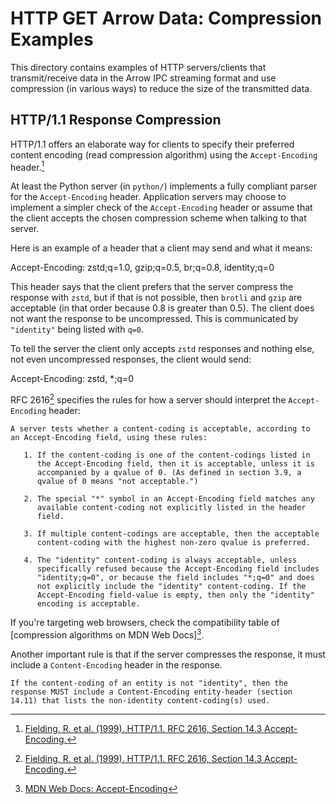 <!---
  Licensed to the Apache Software Foundation (ASF) under one
  or more contributor license agreements.  See the NOTICE file
  distributed with this work for additional information
  regarding copyright ownership.  The ASF licenses this file
  to you under the Apache License, Version 2.0 (the
  "License"); you may not use this file except in compliance
  with the License.  You may obtain a copy of the License at

    http://www.apache.org/licenses/LICENSE-2.0

  Unless required by applicable law or agreed to in writing,
  software distributed under the License is distributed on an
  "AS IS" BASIS, WITHOUT WARRANTIES OR CONDITIONS OF ANY
  KIND, either express or implied.  See the License for the
  specific language governing permissions and limitations
  under the License.
-->

# HTTP GET Arrow Data: Compression Examples

This directory contains examples of HTTP servers/clients that transmit/receive data in the Arrow IPC streaming format and use compression (in various ways) to reduce the size of the transmitted data.

## HTTP/1.1 Response Compression

HTTP/1.1 offers an elaborate way for clients to specify their preferred
content encoding (read compression algorithm) using the `Accept-Encoding`
header.[^1]

At least the Python server (in `python/`)  implements a fully compliant
parser for the `Accept-Encoding` header. Application servers may choose
to implement a simpler check of the `Accept-Encoding` header or assume
that the client accepts the chosen compression scheme when talking
to that server.

Here is an example of a header that a client may send and what it means:

   Accept-Encoding: zstd;q=1.0, gzip;q=0.5, br;q=0.8, identity;q=0

This header says that the client prefers that the server compress the
response with `zstd`, but if that is not possible, then `brotli` and `gzip`
are acceptable (in that order because 0.8 is greater than 0.5). The client
does not want the response to be uncompressed. This is communicated by
`"identity"` being listed with `q=0`.

To tell the server the client only accepts `zstd` responses and nothing
else, not even uncompressed responses, the client would send:

   Accept-Encoding: zstd, *;q=0

RFC 2616[^1] specifies the rules for how a server should interpret the
`Accept-Encoding` header:

    A server tests whether a content-coding is acceptable, according to
    an Accept-Encoding field, using these rules:

       1. If the content-coding is one of the content-codings listed in
          the Accept-Encoding field, then it is acceptable, unless it is
          accompanied by a qvalue of 0. (As defined in section 3.9, a
          qvalue of 0 means "not acceptable.")

       2. The special "*" symbol in an Accept-Encoding field matches any
          available content-coding not explicitly listed in the header
          field.

       3. If multiple content-codings are acceptable, then the acceptable
          content-coding with the highest non-zero qvalue is preferred.

       4. The "identity" content-coding is always acceptable, unless
          specifically refused because the Accept-Encoding field includes
          "identity;q=0", or because the field includes "*;q=0" and does
          not explicitly include the "identity" content-coding. If the
          Accept-Encoding field-value is empty, then only the "identity"
          encoding is acceptable.

If you're targeting web browsers, check the compatibility table of [compression
algorithms on MDN Web Docs][^2].

Another important rule is that if the server compresses the response, it
must include a `Content-Encoding` header in the response.

    If the content-coding of an entity is not "identity", then the
    response MUST include a Content-Encoding entity-header (section
    14.11) that lists the non-identity content-coding(s) used.


[^1]: [Fielding, R. et al. (1999). HTTP/1.1. RFC 2616, Section 14.3 Accept-Encoding.](https://www.rfc-editor.org/rfc/rfc2616#section-14.3)
[^2]: [MDN Web Docs: Accept-Encoding](https://developer.mozilla.org/en-US/docs/Web/HTTP/Headers/Content-Encoding#browser_compatibility)
